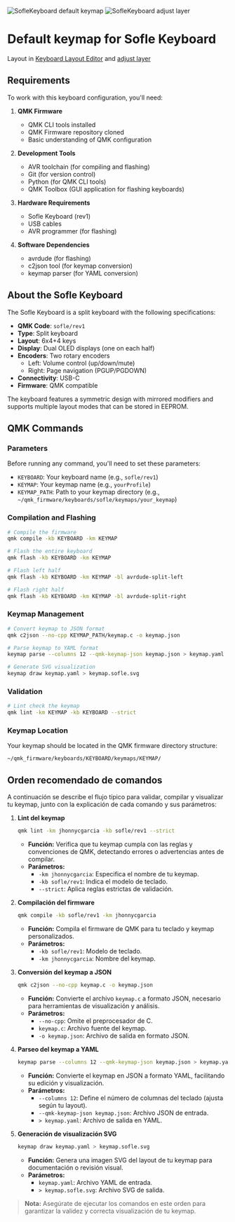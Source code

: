![SofleKeyboard default keymap](https://i.imgur.com/MZxVvm9.png)
![SofleKeyboard adjust layer](https://i.imgur.com/f5sKy0I.png)

# Default keymap for Sofle Keyboard

Layout in [Keyboard Layout Editor](http://www.keyboard-layout-editor.com/#/gists/76efb423a46cbbea75465cb468eef7ff) and [adjust layer](http://www.keyboard-layout-editor.com/#/gists/4bcf66f922cfd54da20ba04905d56bd4)

## Requirements

To work with this keyboard configuration, you'll need:

1. **QMK Firmware**
   - QMK CLI tools installed
   - QMK Firmware repository cloned
   - Basic understanding of QMK configuration

2. **Development Tools**
   - AVR toolchain (for compiling and flashing)
   - Git (for version control)
   - Python (for QMK CLI tools)
   - QMK Toolbox (GUI application for flashing keyboards)

3. **Hardware Requirements**
   - Sofle Keyboard (rev1)
   - USB cables
   - AVR programmer (for flashing)

4. **Software Dependencies**
   - avrdude (for flashing)
   - c2json tool (for keymap conversion)
   - keymap parser (for YAML conversion)

## About the Sofle Keyboard

The Sofle Keyboard is a split keyboard with the following specifications:

- **QMK Code**: `sofle/rev1`
- **Type**: Split keyboard
- **Layout**: 6x4+4 keys
- **Display**: Dual OLED displays (one on each half)
- **Encoders**: Two rotary encoders
  - Left: Volume control (up/down/mute)
  - Right: Page navigation (PGUP/PGDOWN)
- **Connectivity**: USB-C
- **Firmware**: QMK compatible

The keyboard features a symmetric design with mirrored modifiers and supports multiple layout modes that can be stored in EEPROM.

## QMK Commands

### Parameters
Before running any command, you'll need to set these parameters:
- `KEYBOARD`: Your keyboard name (e.g., `sofle/rev1`)
- `KEYMAP`: Your keymap name (e.g., `yourProfile`)
- `KEYMAP_PATH`: Path to your keymap directory (e.g., `~/qmk_firmware/keyboards/sofle/keymaps/your_keymap`)


### Compilation and Flashing
```bash
# Compile the firmware
qmk compile -kb KEYBOARD -km KEYMAP

# Flash the entire keyboard
qmk flash -kb KEYBOARD -km KEYMAP

# Flash left half
qmk flash -kb KEYBOARD -km KEYMAP -bl avrdude-split-left

# Flash right half
qmk flash -kb KEYBOARD -km KEYMAP -bl avrdude-split-right
```

### Keymap Management
```bash
# Convert keymap to JSON format
qmk c2json --no-cpp KEYMAP_PATH/keymap.c -o keymap.json

# Parse keymap to YAML format
keymap parse --columns 12 --qmk-keymap-json keymap.json > keymap.yaml

# Generate SVG visualization
keymap draw keymap.yaml > keymap.sofle.svg
```

### Validation
```bash
# Lint check the keymap
qmk lint -km KEYMAP -kb KEYBOARD --strict
```

### Keymap Location
Your keymap should be located in the QMK firmware directory structure:
```
~/qmk_firmware/keyboards/KEYBOARD/keymaps/KEYMAP/
```

## Orden recomendado de comandos

A continuación se describe el flujo típico para validar, compilar y visualizar tu keymap, junto con la explicación de cada comando y sus parámetros:

1. **Lint del keymap**
   ```bash
   qmk lint -km jhonnycgarcia -kb sofle/rev1 --strict
   ```
   - **Función:** Verifica que tu keymap cumpla con las reglas y convenciones de QMK, detectando errores o advertencias antes de compilar.
   - **Parámetros:**
     - `-km jhonnycgarcia`: Especifica el nombre de tu keymap.
     - `-kb sofle/rev1`: Indica el modelo de teclado.
     - `--strict`: Aplica reglas estrictas de validación.

2. **Compilación del firmware**
   ```bash
   qmk compile -kb sofle/rev1 -km jhonnycgarcia
   ```
   - **Función:** Compila el firmware de QMK para tu teclado y keymap personalizados.
   - **Parámetros:**
     - `-kb sofle/rev1`: Modelo de teclado.
     - `-km jhonnycgarcia`: Nombre del keymap.

3. **Conversión del keymap a JSON**
   ```bash
   qmk c2json --no-cpp keymap.c -o keymap.json
   ```
   - **Función:** Convierte el archivo `keymap.c` a formato JSON, necesario para herramientas de visualización y análisis.
   - **Parámetros:**
     - `--no-cpp`: Omite el preprocesador de C.
     - `keymap.c`: Archivo fuente del keymap.
     - `-o keymap.json`: Archivo de salida en formato JSON.

4. **Parseo del keymap a YAML**
   ```bash
   keymap parse --columns 12 --qmk-keymap-json keymap.json > keymap.yaml
   ```
   - **Función:** Convierte el keymap en JSON a formato YAML, facilitando su edición y visualización.
   - **Parámetros:**
     - `--columns 12`: Define el número de columnas del teclado (ajusta según tu layout).
     - `--qmk-keymap-json keymap.json`: Archivo JSON de entrada.
     - `> keymap.yaml`: Archivo de salida en YAML.

5. **Generación de visualización SVG**
   ```bash
   keymap draw keymap.yaml > keymap.sofle.svg
   ```
   - **Función:** Genera una imagen SVG del layout de tu keymap para documentación o revisión visual.
   - **Parámetros:**
     - `keymap.yaml`: Archivo YAML de entrada.
     - `> keymap.sofle.svg`: Archivo SVG de salida.

> **Nota:** Asegúrate de ejecutar los comandos en este orden para garantizar la validez y correcta visualización de tu keymap.